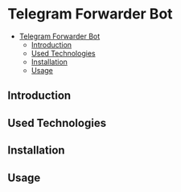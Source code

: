 # Telegram Forwarder Bot

- [Telegram Forwarder Bot](#telegram-forwarder-bot)
  - [Introduction](#introduction)
  - [Used Technologies](#used-technologies)
  - [Installation](#installation)
  - [Usage](#usage)

## Introduction
## Used Technologies
## Installation
<!-- import py_compile
py_compile.compile('abc.py') -->
## Usage
